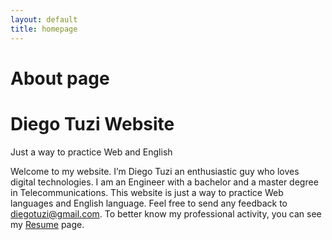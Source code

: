 ```yaml
---
layout: default
title: homepage
---
```

# About page

<h1>Diego Tuzi Website</h1>
    <p class="lead">Just a way to practice Web and English</p>
        <p>Welcome to my website. I’m Diego Tuzi an enthusiastic guy who loves digital technologies. I am an Engineer with a bachelor and a master degree in Telecommunications. This website is just a way to practice Web languages and English language. Feel free to send any feedback to <a href="mailto:diegotuzi@gmail.com">diegotuzi@gmail.com</a>. To better know my professional activity, you can see my <a href="resume.html">Resume</a> page.
    </p>